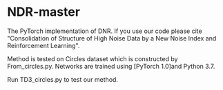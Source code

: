 # NDR-master
The PyTorch implementation of DNR. If you use our code please cite "Consolidation of Structure of High Noise Data by a New Noise Index and Reinforcement Learning".

Method is tested on Circles dataset which is constructed by From_circles.py. 
Networks are trained using [PyTorch 1.0]and Python 3.7. 

Run TD3_circles.py to test our method.
